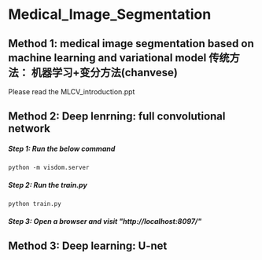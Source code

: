 # Medical_Image_Segmentation 

## Method 1:  medical image segmentation based on machine learning and variational model 传统方法： 机器学习+变分方法(chanvese)
Please read the MLCV_introduction.ppt

## Method 2:  Deep lenrning: full convolutional network 
##### Step 1: Run the below command
```
python -m visdom.server
```
##### Step 2: Run the train.py
```
python train.py
```
##### Step 3: Open a browser and visit "http://localhost:8097/"

## Method 3:  Deep learning: U-net 
